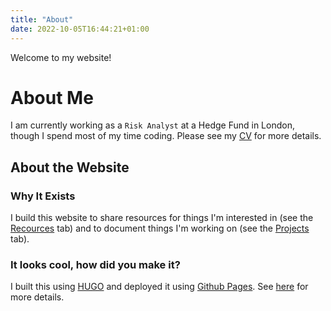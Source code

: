 ```yaml
---
title: "About"
date: 2022-10-05T16:44:21+01:00
---
```


Welcome to my website!

# About Me

I am currently working as a `Risk Analyst` at a Hedge Fund in London, though I spend most of my time coding. Please see my [CV](/files/nikul_patel_cv.pdf) for more details.


## About the Website

### Why It Exists

I build this website to share resources for things I'm interested in (see the [Recources](/resources) tab) and to document things I'm working on (see the [Projects](/projects) tab).





### It looks cool, how did you make it?
I built this using [HUGO](https://gohugo.io/) and deployed it using [Github Pages](https://docs.github.com/en/pages). See [here](/projects/this_website) for more details.




